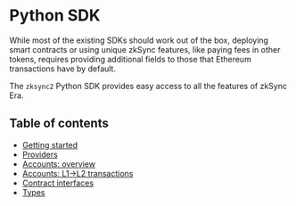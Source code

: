 # Python SDK

While most of the existing SDKs should work out of the box, deploying smart contracts or using unique zkSync features, like paying fees in other tokens, requires providing additional fields to those that Ethereum transactions have by default.

The `zksync2` Python SDK provides easy access to all the features of zkSync Era.

## Table of contents

- [Getting started](./getting-started.md)
- [Providers](./providers.md)
- [Accounts: overview](./accounts.md)
- [Accounts: L1->L2 transactions](./accounts-l1-l2.md)
- [Contract interfaces](./contract-interface.md)
- [Types](./types.md)
